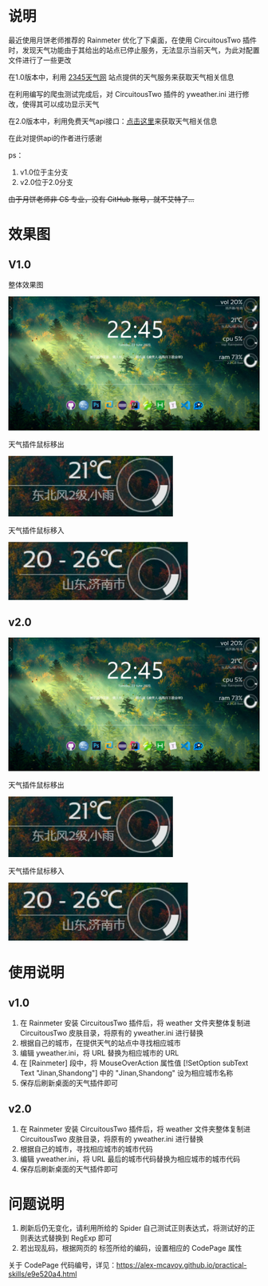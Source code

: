 # 说明

最近使用月饼老师推荐的 Rainmeter 优化了下桌面，在使用 CircuitousTwo 插件时，发现天气功能由于其给出的站点已停止服务，无法显示当前天气，为此对配置文件进行了一些更改

在1.0版本中，利用 [2345天气网](http://tianqi.2345.com/today-54823.htm) 站点提供的天气服务来获取天气相关信息

在利用编写的爬虫测试完成后，对 CircuitousTwo 插件的 yweather.ini 进行修改，使得其可以成功显示天气

在2.0版本中，利用免费天气api接口：[点击这里](https://www.sojson.com/blog/305.html)来获取天气相关信息

在此对提供api的作者进行感谢

ps：
1. v1.0位于主分支
2. v2.0位于2.0分支

~~由于月饼老师非 CS 专业，没有 GitHub 账号，就不艾特了...~~

# 效果图

## V1.0

整体效果图

![load unsuccessful](https://github.com/Alex-McAvoy/CircuitousTwo-Weather-plugin/blob/master/images/entirety.png)

天气插件鼠标移出

![load unsuccessful](https://github.com/Alex-McAvoy/CircuitousTwo-Weather-plugin/blob/master/images/mouseout.png)

天气插件鼠标移入

![load unsuccessful](https://github.com/Alex-McAvoy/CircuitousTwo-Weather-plugin/blob/master/images/mouseover.png)

## v2.0

![load unsuccessful](https://github.com/Alex-McAvoy/CircuitousTwo-Weather-plugin/blob/v2.0/images/entirety.png)

天气插件鼠标移出

![load unsuccessful](https://github.com/Alex-McAvoy/CircuitousTwo-Weather-plugin/blob/v2.0/images/mouseout.png)

天气插件鼠标移入

![load unsuccessful](https://github.com/Alex-McAvoy/CircuitousTwo-Weather-plugin/blob/v2.0/images/mouseover.png)

# 使用说明

## v1.0

1. 在 Rainmeter 安装 CircuitousTwo 插件后，将 weather 文件夹整体复制进 CircuitousTwo 皮肤目录，将原有的 yweather.ini 进行替换
2. 根据自己的城市，在提供天气的站点中寻找相应城市
3. 编辑 yweather.ini，将 URL 替换为相应城市的 URL
4. 在 [Rainmeter] 段中，将 MouseOverAction 属性值 [!SetOption subText Text "Jinan,Shandong"] 中的 "Jinan,Shandong" 设为相应城市名称
5. 保存后刷新桌面的天气插件即可

## v2.0

1. 在 Rainmeter 安装 CircuitousTwo 插件后，将 weather 文件夹整体复制进 CircuitousTwo 皮肤目录，将原有的 yweather.ini 进行替换
2. 根据自己的城市，寻找相应城市的城市代码
3. 编辑 yweather.ini，将 URL 最后的城市代码替换为相应城市的城市代码
4. 保存后刷新桌面的天气插件即可

# 问题说明

1. 刷新后仍无变化，请利用所给的 Spider 自己测试正则表达式，将测试好的正则表达式替换到 RegExp 即可
2. 若出现乱码，根据网页的 <meta> 标签所给的编码，设置相应的 CodePage 属性

关于 CodePage 代码编号，详见：https://alex-mcavoy.github.io/practical-skills/e9e520a4.html
